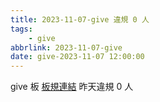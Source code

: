 ```yaml
---
title: 2023-11-07-give 違規 0 人
tags:
    - give
abbrlink: 2023-11-07-give
date: give-2023-11-07 12:00:00
---
```

give 板 [板規連結](https://www.ptt.cc/bbs/give/M.1612495900.A.C32.html)
昨天違規 0 人
